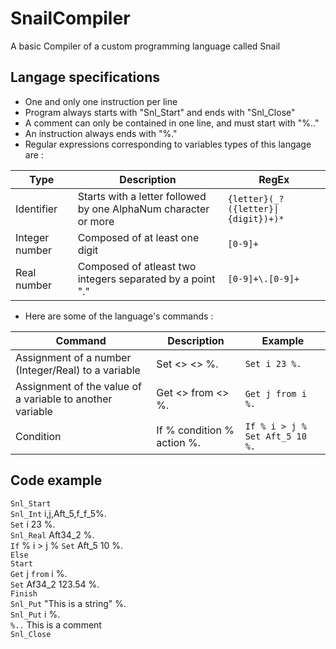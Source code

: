 # SnailCompiler
A basic Compiler of a custom programming language called Snail


## Langage specifications 
- One and only one instruction per line
- Program always starts with "Snl_Start" and ends with "Snl_Close"
- A comment can only be contained in one line, and must start with "%.."
- An instruction always ends with "%."
- Regular expressions corresponding to variables types of this langage are : 

Type | Description | RegEx 
-----| ------------| ---------
Identifier | Starts with a letter followed by one AlphaNum character or more | `{letter}(_?({letter}\|{digit})+)*` 
Integer number | Composed of at least one digit  |  `[0-9]+`
Real number | Composed of atleast two integers separated by a point "." |  `[0-9]+\.[0-9]+`

- Here are some of the language's commands : 

Command | Description | Example 
------- | ----------- | ---------------
Assignment of a number (Integer/Real) to a variable | Set <<identifier>> <<value>> %. | `Set i 23 %.`
Assignment of the value of a variable to another variable | Get <<identifier>> from <<identifier>> %. | `Get j from i %.`
Condition | If % condition % action %. | `If % i > j % Set Aft_5 10 %.`


## Code example
`Snl_Start`<br/>
`Snl_Int` i,j,Aft_5,f_f_5%.<br/>
`Set` i 23 %.<br/>
`Snl_Real` Aft34_2 %.<br/>
`If` % i > j % `Set` Aft_5 10 %.<br/>
`Else`<br/>
`Start`<br/>
`Get` j `from` i %.<br/>
`Set` Af34_2 123.54 %.<br/>
`Finish`<br/>
`Snl_Put` "This is a string" %.<br/>
`Snl_Put` i %.<br/>
`%..` This is a comment<br/>
`Snl_Close`
